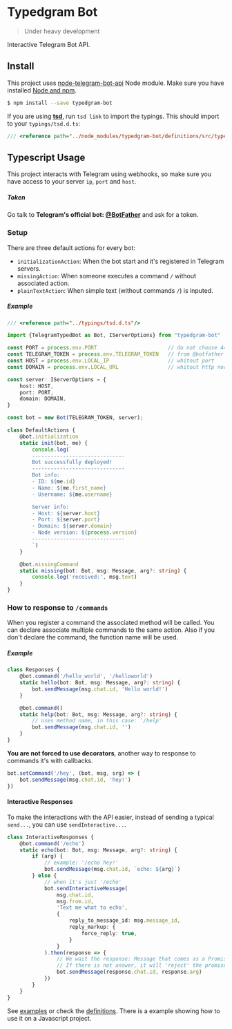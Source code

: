 # Typedgram Bot
> Under heavy development

Interactive Telegram Bot API.

## Install

This project uses [node-telegram-bot-api](https://github.com/yagop/node-telegram-bot-api) Node module. Make sure you have installed [Node and npm](https://nodejs.org/).

```sh
$ npm install --save typedgram-bot
```

If you are using **[tsd](https://github.com/DefinitelyTyped/tsd)**, run `tsd link` to import the typings. This should import to your `typings/tsd.d.ts`:

```ts
/// <reference path="../node_modules/typedgram-bot/definitions/src/typedgram-bot.d.ts" />
```

## Typescript Usage

This project interacts with Telegram using webhooks, so make sure you have access to your server `ip`, `port` and `host`.

##### Token

Go talk to **Telegram's official bot: [@BotFather](https://telegram.me/botfather)** and ask for a token.

### Setup

There are three default actions for every bot:

* `initializationAction`: When the bot start and it's registered in Telegram servers.
* `missingAction`: When someone executes a command `/` without associated action.
* `plainTextAction`: When simple text (without commands `/`) is inputed.

##### Example

```ts
/// <reference path="../typings/tsd.d.ts"/>

import {TelegramTypedBot as Bot, IServerOptions} from "typedgram-bot"

const PORT = process.env.PORT                       // do not choose 443
const TELEGRAM_TOKEN = process.env.TELEGRAM_TOKEN   // from @botfather
const HOST = process.env.LOCAL_IP                   // whitout port
const DOMAIN = process.env.LOCAL_URL                // whitout http nor https

const server: IServerOptions = {
    host: HOST,
    port: PORT,
    domain: DOMAIN,
}

const bot = new Bot(TELEGRAM_TOKEN, server);

class DefaultActions {
    @bot.initialization
    static init(bot, me) {
        console.log(`
        ------------------------------
        Bot successfully deployed!
        ------------------------------
        Bot info:
        - ID: ${me.id}
        - Name: ${me.first_name}
        - Username: ${me.username}

        Server info:
        - Host: ${server.host}
        - Port: ${server.port}
        - Domain: ${server.domain}
        - Node version: ${process.version}
        ------------------------------
        `)
    }

    @bot.missingCommand
    static missing(bot: Bot, msg: Message, arg?: string) {
        console.log('received:', msg.text)
    }
}
```

### How to response to  `/commands`

When you register a command the associated method will be called. You can declare associate multiple commands to the same action. Also if you don't declare the command, the function name will be used.

##### Example

```ts
class Responses {
    @bot.command('/hello_world', '/helloworld')
    static hello(bot: Bot, msg: Message, arg?: string) {
        bot.sendMessage(msg.chat.id, 'Hello world!')
    }

    @bot.command()
    static help(bot: Bot, msg: Message, arg?: string) {
        // uses method name, in this case: '/help'
        bot.sendMessage(msg.chat.id, '')
    }
}
```

**You are not forced to use decorators**, another way to response to commands it's with callbacks.

```ts
bot.setCommand('/hey', (bot, msg, srg) => {
    bot.sendMessage(msg.chat.id, 'hey!')
})
```

#### Interactive Responses

To make the interactions with the API easier, instead of sending a typical `send...`, you can use `sendInteractive...`.

```ts
class InteractiveResponses {
    @bot.command('/echo')
    static echo(bot: Bot, msg: Message, arg?: string) {
        if (arg) {
            // example: '/echo hey!'
            bot.sendMessage(msg.chat.id, `echo: ${arg}`)
        } else {
            // when it's just '/echo'
            bot.sendInteractiveMessage(
                msg.chat.id,
                msg.from.id,
                'Text me what to echo',
                {
                    reply_to_message_id: msg.message_id,
                    reply_markup: {
                        force_reply: true,
                    }
                }
            ).then(response => {
                // We wait the response: Message that comes as a Promise.
                // If there is not answer, it will 'reject' the promise with TimeoutError.
                bot.sendMessage(response.chat.id, response.arg)
            })
        }
    }
}
```

See [examples](examples) or check the [definitions](definitions). There is a example showing how to use it on a Javascript project.
